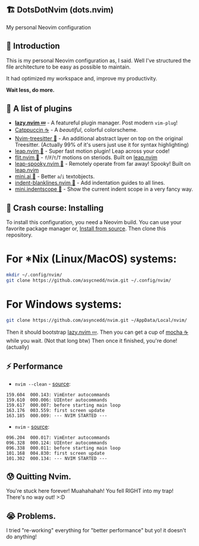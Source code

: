 ## 🏗️ DotsDotNvim (dots.nvim)
My personal Neovim configuration

## 👋 Introduction
This is my personal Neovim configuration as, I said.
Well I've structured the file architecture to be easy as possible to maintain.

It had optimized my workspace and, improve my productivity.

**Wait less, do more.**

## 🧱 A list of plugins
* **[lazy.nvim 💤](https://github.com/folke/lazy.nvim)** - A featureful plugin manager. Post modern `vim-plug`!
* [Catppuccin ☕](https://github.com/catppuccin/nvim) - A *beautiful*, colorful colorscheme.
* [Nvim-treesitter 🌳](https://github.com/nvim-treesitter/nvim-treesitter) - An additional abstract layer on top on the original Treesitter. (Actually 99% of it's users just use it for syntax highlighting)
* [leap.nvim 🦘](https://github.com/ggandor/leap.nvim) - Super fast motion plugin! Leap across your code!
* [flit.nvim 💉](https://github.com/ggandor/flit.nvim) - `f`/`F`/`t`/`T` motions on steriods. Built on [leap.nvim](https://github.com/ggandor/leap.nvim)
* [leap-spooky.nvim 👻](https://github.com/ggandor/leap-spooky.nvim) - Remotely operate from far away! Spooky! Built on [leap.nvim](https://github.com/ggandor/leap.nvim)
* [mini.ai 🤖](https://github.com/echasnovski/mini.ai) - Better `a`/`i` textobjects.
* [indent-blanklines.nvim 🤔](https://github.com/lukas-reineke/indent-blanklines.nvim) - Add indentation guides to all lines.
* [mini.indentscope 🔫](https://github.com/echasnovski/mini.indentscope) - Show the current indent scope in a very fancy way.

## 🤨 Crash course: Installing
To install this configuration, you need a Neovim build. You can use your favorite package manager or, [Install from source](https://dev.to/asyncedd/building-neovim-from-source-1794).
Then clone this repository.
# For *Nix (Linux/MacOS) systems:
```bash
mkdir ~/.config/nvim/
git clone https://github.com/asycnedd/nvim.git ~/.config/nvim/
```
# For Windows systems:
```bash
git clone https://github.com/asyncedd/nvim.git ~/AppData/Local/nvim/
```
Then it should bootstrap [lazy.nvim 💤](https://github.com/folke/lazy.nvim). Then you can get a cup of [mocha ☕](https://github.com/catppuccin/nvim) while you wait. (Not that long btw)
Then once it finished, you're done! (actually)

## ⚡ Performance
* `nvim --clean` - [source](https://github.com/asyncedd/dots.nvim/blob/master/normal.log):
```
159.604  000.143: VimEnter autocommands
159.610  000.006: UIEnter autocommands
159.617  000.007: before starting main loop
163.176  003.559: first screen update
163.185  000.009: --- NVIM STARTED ---
```
* `nvim` - [source](https://github.com/asyncedd/dots.nvim/blob/master/clean.log):
```
096.204  000.017: VimEnter autocommands
096.328  000.124: UIEnter autocommands
096.338  000.011: before starting main loop
101.168  004.830: first screen update
101.302  000.134: --- NVIM STARTED ---
```

## 😰 Quitting Nvim.
You're stuck here forever! Muahahahah! You fell RIGHT into my trap! There's no way out! >:D

## 😭 Problems.
I tried "re-working" everything for "better performance" but yo! it doesn't do anything!
